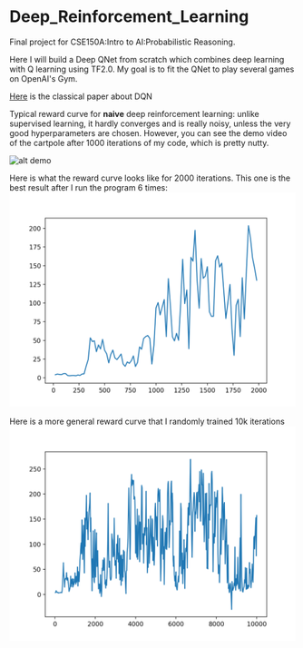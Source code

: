 # Deep_Reinforcement_Learning
Final project for CSE150A:Intro to AI:Probabilistic Reasoning. 

Here I will build a Deep QNet from scratch which combines deep learning with Q learning using TF2.0. My goal is to fit the QNet to play several games on OpenAI's Gym.

[Here](https://www.nature.com/articles/nature14236.pdf) is the classical paper about DQN

Typical reward curve for **naive** deep reinforcement learning: unlike supervised learning, it hardly converges and is really noisy, unless the very good hyperparameters are chosen. However, you can see the demo video of the cartpole after 1000 iterations of my code, which is pretty nutty.

![alt demo](demo/Demo.gif)

Here is what the reward curve looks like for 2000 iterations. This one is the best result after I run the program 6 times:
![alt reward](data/dqn.png)

Here is a more general reward curve that I randomly trained 10k iterations
![alt reward](data/dqn_10k.png)
